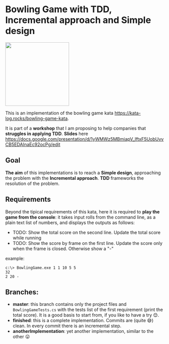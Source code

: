 # Bowling Game with TDD, Incremental approach and Simple design

<img src=https://github.com/lucapiccinelli/BowlingGameCSharp/blob/master/bowling.png width=200px />

This is an implementation of the bowling game kata https://kata-log.rocks/bowling-game-kata. 

It is part of a **workshop** that I am proposing to help companies that **struggles in applying TDD**. **Slides** here https://docs.google.com/presentation/d/1yWMWz5MBmiapV_lftxF5UobUvvCB5EDAInaEc92ocPg/edit

## Goal

**The aim** of this implementations is to reach a **Simple design**, approaching the problem with the **Incremental approach**. **TDD** frameworks the resolution of the problem.

## Requirements

Beyond the tipical requirements of this kata, here it is required to **play the game from the console**: it takes input rolls from the command line, as a plain text list of numbers, and displays the outputs as follows:
 - TODO: Show the total score on the second line. Update the total score while running
 - TODO: Show the score by frame on the first line. Update the score only when the frame is closed. Otherwise show a "-"
 
 example:
 ```
 c:\> BowlingGame.exe 1 1 10 5 5 
 32
 2 20 -
 ```
 
 ## Branches:
  - **master**: this branch contains only the project files and `BowlingGameTests.cs` with the tests list of the first requirement (print the total score). It is a good basis to start from, if you like to have a try 😊.
  - **finished**: this is a complete implementation. Commits are (quite 😅) clean. In every commit there is an incremental step.
  - **anotherImplementation**: yet another implementation, similar to the other 😛
